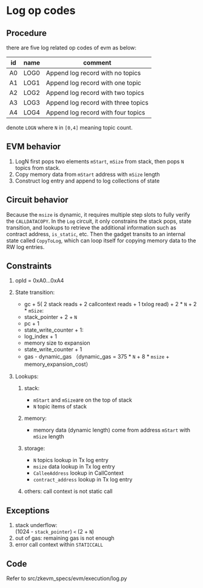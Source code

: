 # Log op codes

## Procedure

there are five log related op codes of evm as below:

| id  | name | comment |
| --- | -----| ------- |
| A0  | LOG0 | Append log record with no topics    |
| A1  | LOG1 | Append log record with one topic    |
| A2  | LOG2 | Append log record with two topics   |
| A3  | LOG3 | Append log record with three topics |
| A4  | LOG4 | Append log record with four topics  |

denote `LOGN` where `N` in `[0,4]` meaning topic count.

## EVM behavior

1. LogN first pops two elements `mStart`, `mSize` from stack, then
   pops `N` topics from stack.
2. Copy memory data from `mStart` address with `mSize` length
3. Construct log entry and append to log collections of state

## Circuit behavior

Because the `msize` is dynamic, it requires multiple step slots to fully verify the `CALLDATACOPY`.
In the `Log` circuit, it only constrains the stack pops, state transition, and lookups to
retrieve the additional information such as contract address, `is_static`, etc.
Then the gadget transits to an internal state called `CopyToLog`, which can loop itself for
copying memory data to the RW log entries.

## Constraints

1. opId = 0xA0...0xA4

2. State transition:

   - gc + 5( 2 stack reads + 2 callcontext reads + 1 txlog read) + 2 * `N` + 2 * `mSize`:
   - stack_pointer + 2 + `N`
   - pc + 1
   - state_write_counter + 1:
   - log_index + 1
   - memory size to expansion
   - state_write_counter + 1
   - gas - dynamic_gas
     （dynamic_gas = 375 * `N` + 8 * `msize` + memory_expansion_cost）

3. Lookups:

   1. stack:

      - `mStart` and `mSize`are on the top of stack
      - `N` topic items of stack

   2. memory:

      - memory data (dynamic length) come from address `mStart` with `mSize` length

   3. storage:

      - `N` topics lookup in Tx log entry
      - `msize` data lookup in Tx log entry
      - `CalleeAddress` lookup in CallContext
      - `contract_address` lookup in Tx log entry

   4. others: call context is not static call

## Exceptions

1. stack underflow:\
   (1024 - `stack_pointer`) `<` (2 + `N`)
2. out of gas: remaining gas is not enough
3. error call context within `STATICCALL`

## Code

Refer to src/zkevm_specs/evm/execution/log.py
